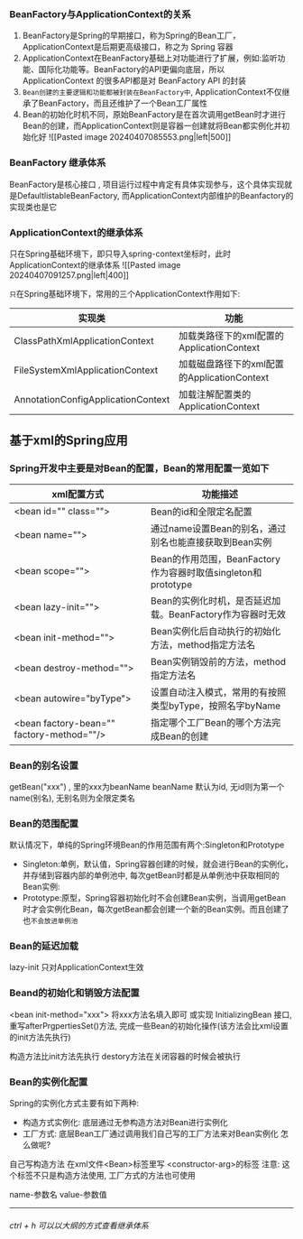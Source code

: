 ### BeanFactory与ApplicationContext的关系
1. BeanFactory是Spring的早期接口，称为Spring的Bean工厂，ApplicationContext是后期更高级接口，称之为 Spring 容器
2. ApplicationContext在BeanFactory基础上对功能进行了扩展，例如:监听功能、国际化功能等。BeanFactory的API更偏向底层，所以 ApplicationContext 的很多API都是对 BeanFactory API 的封装
3. `Bean创建的主要逻辑和功能都被封装在BeanFactory中`, ApplicationContext不仅继承了BeanFactory，而且还维护了一个Bean工厂属性
4. Bean的初始化时机不同，原始BeanFactory是在首次调用getBean时才进行Bean的创建，而ApplicationContext则是容器一创建就将Bean都实例化并初始化好
![[Pasted image 20240407085553.png|left|500]]


### BeanFactory 继承体系
BeanFactory是核心接口 , 项目运行过程中肯定有具体实现参与，这个具体实现就是DefaultlistableBeanFactory, 而ApplicationContext内部维护的Beanfactory的实现类也是它


### ApplicationContext的继承体系

只在Spring基础环境下，即只导入spring-context坐标时，此时ApplicationContext的继承体系
![[Pasted image 20240407091257.png|left|400]]

`只`在Spring基础环境下，常用的三个ApplicationContext作用如下:

| 实现类                                | 功能                               |
| ---------------------------------- | -------------------------------- |
| ClassPathXmlApplicationContext     | 加载类路径下的xml配置的ApplicationContext  |
| FileSystemXmlApplicationContext    | 加载磁盘路径下的xml配置的ApplicationContext |
| AnnotationConfigApplicationContext | 加载注解配置类的ApplicationContext       |

## 基于xml的Spring应用


### Spring开发中主要是对Bean的配置，Bean的常用配置一览如下

| xml配置方式                                    | 功能描述                                            |
| ------------------------------------------ | ----------------------------------------------- |
| \<bean id="" class=""\>                    | Bean的id和全限定名配置                                  |
| \<bean name="">                            | 通过name设置Bean的别名，通过别名也能直接获取到Bean实例               |
| \<bean scope="">                           | Bean的作用范围，BeanFactory作为容器时取值singleton和prototype |
| \<bean lazy-init="">                       | Bean的实例化时机，是否延迟加载。BeanFactory作为容器时无效            |
| \<bean init-method="">                     | Bean实例化后自动执行的初始化方法，method指定方法名                  |
| \<bean destroy-method="">                  | Bean实例销毁前的方法，method指定方法名                        |
| \<bean autowire="byType">                  | 设置自动注入模式，常用的有按照类型byType，按照名字byName              |
| \<bean factory-bean="" factory-method=""/> | 指定哪个工厂Bean的哪个方法完成Bean的创建                        |

### Bean的别名设置
getBean("xxx") , 里的xxx为beanName
beanName 默认为id, 无id则为第一个name(别名), 无别名则为全限定类名


### Bean的范围配置
默认情况下，单纯的Spring环境Bean的作用范围有两个:Singleton和Prototype
- Singleton:单例，默认值，Spring容器创建的时候，就会进行Bean的实例化，并存储到容器内部的单例池中, 每次getBean时都是从单例池中获取相同的Bean实例:
- Prototype:原型，Spring容器初始化时不会创建Bean实例，当调用getBean时才会实例化Bean，每次getBean都会创建一个新的Bean实例。而且创建了也`不会放进单例池`


### Bean的延迟加载

lazy-init 只对ApplicationContext生效


### Beand的初始化和销毁方法配置
\<bean init-method="xxx"\> 将xxx方法名填入即可 或实现 InitializingBean 接口, 重写afterPrgpertiesSet()方法, 完成一些Bean的初始化操作(该方法会比xml设置的init方法先执行)

构造方法比init方法先执行
destory方法在关闭容器的时候会被执行


### Bean的实例化配置
Spring的实例化方式主要有如下两种:
- 构造方式实例化: 底层通过无参构造方法对Bean进行实例化
- 工厂方式: 底层Bean工厂通过调用我们自己写的工厂方法来对Bean实例化
怎么做呢?

自己写构造方法
在xml文件\<Bean\>标签里写
\<constructor-arg\>的标签  注意: 这个标签不只是构造方法使用, 工厂方式的方法也可使用

name-参数名   value-参数值













---
###### ctrl + h 可以以大纲的方式查看继承体系